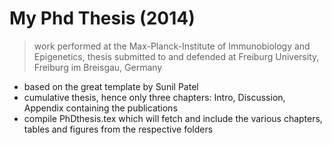 # My Phd Thesis (2014)

> work performed at the Max-Planck-Institute of Immunobiology and Epigenetics, thesis submitted to and defended at Freiburg University, Freiburg im Breisgau, Germany

* based on the great template by Sunil Patel
* cumulative thesis, hence only three chapters: Intro, Discussion, Appendix containing the publications
* compile PhDthesis.tex which will fetch and include the various chapters, tables and figures from the respective folders
